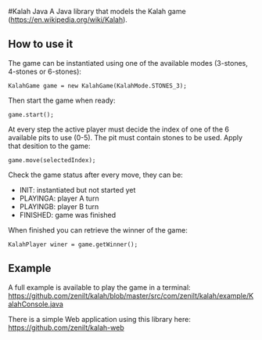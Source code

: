 #Kalah Java
A Java library that models the Kalah game (https://en.wikipedia.org/wiki/Kalah).

## How to use it
The game can be instantiated using one of the available modes (3-stones, 4-stones or 6-stones):
```
KalahGame game = new KalahGame(KalahMode.STONES_3);
```
Then start the game when ready:
```
game.start();
```
At every step the active player must decide the index of one of the 6 available pits to use (0-5). The pit must contain stones to be used. Apply that desition to the game:
```
game.move(selectedIndex);
```
Check the game status after every move, they can be:
* INIT: instantiated but not started yet
* PLAYINGA: player A turn
* PLAYINGB: player B turn
* FINISHED: game was finished

When finished you can retrieve the winner of the game:
```
KalahPlayer winer = game.getWinner();
```
## Example
A full example is available to play the game in a terminal: https://github.com/zenilt/kalah/blob/master/src/com/zenilt/kalah/example/KalahConsole.java

There is a simple Web application using this library here: https://github.com/zenilt/kalah-web
